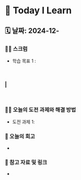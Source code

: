 # 📝 Today I Learn  
## 🗓️ 날짜: 2024-12-
### 🙏🏻 스크럼
- 학습 목표 1 : 
</br>

### |  
</br>

### ✊🏻 오늘의 도전 과제와 해결 방법
- 도전 과제 1: 

### 💭 오늘의 회고
- 

### 🔗 참고 자료 및 링크
- []()

